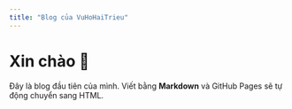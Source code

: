 ```yaml
---
title: "Blog của VuHoHaiTrieu"
---
```


# Xin chào 👋

Đây là blog đầu tiên của mình. Viết bằng **Markdown** và GitHub Pages sẽ tự động chuyển sang HTML.

